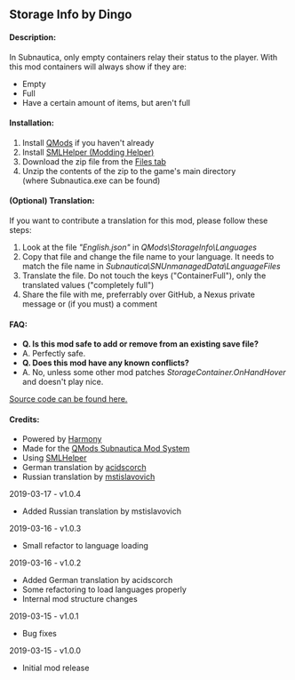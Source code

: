 ## **Storage Info by Dingo**

#### **Description:**
In Subnautica, only empty containers relay their status to the player. With this mod containers will always show if they are:  
* Empty  
* Full  
* Have a certain amount of items, but aren't full  

#### **Installation:**
1) Install [QMods](https://www.nexusmods.com/subnautica/mods/201)﻿ if you haven't already  
2) Install [SMLHelper (Modding Helper)](https://www.nexusmods.com/subnautica/mods/113)  
3) Download the zip file from the [Files tab](https://www.nexusmods.com/subnautica/mods/229/?tab=files)  
4) Unzip the contents of the zip to the game's main directory (where Subnautica.exe can be found)  

#### **(Optional) Translation:**
If you want to contribute a translation for this mod, please follow these steps:  
1) Look at the file *"English.json"* in *QMods\StorageInfo\Languages*  
2) Copy that file and change the file name to your language. It needs to match the file name in *Subnautica\SNUnmanagedData\LanguageFiles*  
3) Translate the file. Do not touch the keys ("ContainerFull"), only the translated values ("completely full")  
4) Share the file with me, preferrably over GitHub, a Nexus private message or (if you must) a comment  

#### **FAQ:**

* **Q. Is this mod safe to add or remove from an existing save file?**  
* A. Perfectly safe.  
* **Q. Does this mod have any known conflicts?**  
* A. No, unless some other mod patches *StorageContainer.OnHandHover* and doesn't play nice.  

[Source code can be found here.](https://github.com/DingoDjango/snStorageInfo)  

#### **Credits:**
- Powered by [Harmony](https://github.com/pardeike/Harmony)  
- Made for the [QMods Subnautica Mod System](https://www.nexusmods.com/subnautica/mods/201)﻿  
- Using [SMLHelper](https://www.nexusmods.com/subnautica/mods/113)  
- German translation by [acidscorch](https://github.com/acidscorch)  
- Russian translation by [mstislavovich](https://forums.nexusmods.com/index.php?/user/23416669-mstislavovich/)  


2019-03-17 - v1.0.4  
- Added Russian translation by mstislavovich  

2019-03-16 - v1.0.3  
- Small refactor to language loading  

2019-03-16 - v1.0.2  
- Added German translation by acidscorch  
- Some refactoring to load languages properly  
- Internal mod structure changes  

2019-03-15 - v1.0.1  
- Bug fixes  

2019-03-15 - v1.0.0  
- Initial mod release  
